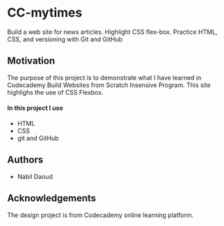 # CC-mytimes
Build a web site for news articles. Highlight CSS flex-box. Practice HTML, CSS, and versioning with Git and GitHub

## Motivation
The purpose of this project is to demonstrate what I have learned in Codecademy Build Websites from Scratch Insensive Program. 
This site highlighs the use of CSS Flexbox.

#### In this project I use
* HTML
* CSS
* git and GitHub

## Authors
* Nabil Daoud

## Acknowledgements
The design project is from Codecademy online learning platform.
